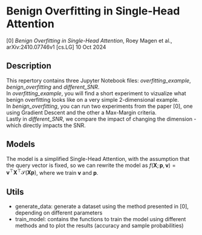 # Benign Overfitting in Single-Head Attention

[0] _Benign Overfitting in Single-Head Attention_, Roey Magen et al., arXiv:2410.07746v1 [cs.LG] 10 Oct 2024

## Description
This repertory contains three Jupyter Notebook files: _overfitting_example_, _benign_overfitting_ and _different_SNR_. <br>
In _overfitting_example_, you will find a short experiment to vizualize what benign overfitting looks like on a very simple 2-dimensional example. <br>
In _benign_overfitting_, you can run two experiments from the paper [0], one using Gradient Descent and the other a Max-Margin criteria.<br>
Lastly in _different_SNR_, we compare the impact of changing the dimension - which directly impacts the SNR.<br>

## Models
The model is a simplified Single-Head Attention, with the assumption that the query vector is fixed, so we can rewrite the model as $f(\boldsymbol{X}; \boldsymbol{p}, \boldsymbol{v}) = \boldsymbol{v}^\top \boldsymbol{X}^\top\mathcal{S}(\boldsymbol{Xp})$, where we train $\boldsymbol{v}$ and $\boldsymbol{p}$.

## Utils
- generate_data: generate a dataset using the method presented in [0], depending on different parameters
- train_model: contains the functions to train the model using different methods and to plot the results (accuracy and sample probabilities)

